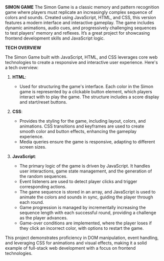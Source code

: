 **SIMON GAME**
The Simon Game is a classic memory and pattern recognition game where players must replicate an increasingly complex sequence of colors and sounds. Created using JavaScript, HTML, and CSS, this version features a modern interface and interactive gameplay. The game includes dynamic animations, audio cues, and progressively challenging sequences to test players' memory and reflexes. It’s a great project for showcasing frontend development skills and JavaScript logic.

**TECH OVERVIEW**

The Simon Game built with JavaScript, HTML, and CSS leverages core web technologies to create a responsive and interactive user experience. Here's a tech overview:

1. **HTML**: 
   - Used for structuring the game's interface. Each color in the Simon game is represented by a clickable button element, which players interact with to play the game. The structure includes a score display and start/reset buttons.

2. **CSS**:
   - Provides the styling for the game, including layout, colors, and animations. CSS transitions and keyframes are used to create smooth color and button effects, enhancing the gameplay experience.
   - Media queries ensure the game is responsive, adapting to different screen sizes.

3. **JavaScript**:
   - The primary logic of the game is driven by JavaScript. It handles user interactions, game state management, and the generation of the random sequences.
   - Event listeners are used to detect player clicks and trigger corresponding actions.
   - The game sequence is stored in an array, and JavaScript is used to animate the colors and sounds in sync, guiding the player through each round.
   - Game progression is managed by incrementally increasing the sequence length with each successful round, providing a challenge as the player advances.
   - Game-over conditions are implemented, where the player loses if they click an incorrect color, with options to restart the game.

This project demonstrates proficiency in DOM manipulation, event handling, and leveraging CSS for animations and visual effects, making it a solid example of full-stack web development with a focus on frontend technologies.
